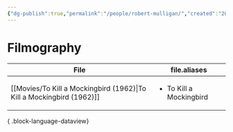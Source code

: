 ```yaml
---
{"dg-publish":true,"permalink":"/people/robert-mulligan/","created":"2024-06-18","updated":"2024-06-18"}
---
```



# Filmography

| File                                                                     | file.aliases                            |
| ------------------------------------------------------------------------ | --------------------------------------- |
| [[Movies/To Kill a Mockingbird (1962)\|To Kill a Mockingbird (1962)]] | <ul><li>To Kill a Mockingbird</li></ul> |

{ .block-language-dataview}
